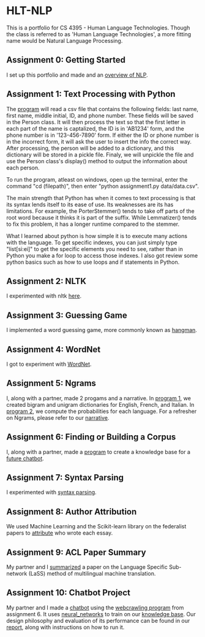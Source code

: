 # HLT-NLP
This is a portfolio for CS 4395 - Human Language Technologies. Though the class is referred to as 'Human Language Technologies', a more fitting name would be Natural Language Processing.

## Assignment 0: Getting Started

I set up this portfolio and made and an [overview of NLP](Overview_of_NLP.pdf).

## Assignment 1: Text Processing with Python

The [program](assignment1.py) will read a csv file that contains the following fields: last name, first name, middle initial, ID, and phone number. These fields will be saved in the Person class. It will then process the text so that the first letter in each part of the name is captalized, the ID is in 'AB1234' form, and the phone number is in '123-456-7890' form. If either the ID or phone number is in the incorrect form, it will ask the user to insert the info the correct way. After processing, the person will be added to a dictionary, and this dictionary will be stored in a pickle file. Finaly, we will unpickle the file and use the Person class's display() method to output the information about each person.

To run the program, atleast on windows, open up the terminal, enter the command "cd (filepath)", then enter "python assignment1.py data/data.csv".

The main strength that Python has when it comes to text processing is that its syntax lends itself to its ease of use. Its weaknesses are its has limitations. For example, the PorterStemmer() tends to take off parts of the root word because it thinks it is part of the suffix. While Lemmatizer() tends to fix this problem, it has a longer runtime compared to the stemmer.

What I learned about python is how simple it is to execute many actions with the language. To get specific indexes, you can just simply type "list[si:ei]" to get the specific elements you need to see, rather than in Python you make a for loop to access those indexes. I also got review some python basics such as how to use loops and if statements in Python.

## Assignment 2: NLTK
I experimented with nltk [here](Exploring_NLTK.ipynb).

## Assignment 3: Guessing Game
I implemented a word guessing game, more commonly known as [hangman](hangman.py).

## Assignment 4: WordNet
I got to experiment with [WordNet](Wordnet.ipynb).

## Assignment 5: Ngrams
I, along with a partner, made 2 progams and a narrative. In [program 1](Program1.py), we created bigram and unigram dictionaries for English, French, and Italian. In [program 2](Program2.py), we compute the probabilities for each language. For a refresher on Ngrams, please refer to our [narrative](NgramProjectNarrative.docx).

## Assignment 6: Finding or Building a Corpus
I, along with a partner, made a [program](corpus.py) to create a knowledge base for a [future chatbot](CS_4395_Webcrawler_Report.docx).

## Assignment 7: Syntax Parsing
I experimented with [syntax parsing](Syntax_Parsing.pdf).

## Assignment 8: Author Attribution
We used Machine Learning and the Scikit-learn library on the federalist papers to [attribute](AuthorAttribution.ipynb) who wrote each essay.

## Assignment 9: ACL Paper Summary
My partner and I [summarized](ACL_Paper_Summary.docx) a paper on the Language Specific Sub-network (LaSS) method of multilingual machine translation. 

## Assignment 10: Chatbot Project
My partner and I made a [chatbot](InflationBot.py) using the [webcrawling program](corpus.py) from assignment 6. It uses [neural_networks](neural_network.py) to train on our [knowledge base](intents.json). Our design philosophy and evaluation of its performance can be found in our [report](Chatbot_Project_Report.pdf), along with instructions on how to run it.
